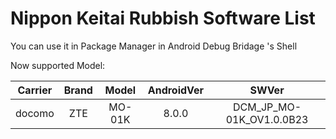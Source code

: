 # Nippon Keitai Rubbish Software List  

You can use it in Package Manager in Android Debug Bridage 's Shell  

Now supported Model:  

| Carrier        | Brand   |  Model  | AndroidVer | SWVer |
| :--------:   | :-----:  | :----:  | :----: | :-----:|
| docomo     | ZTE | MO-01K | 8.0.0 | DCM_JP_MO-01K_OV1.0.0B23 |
